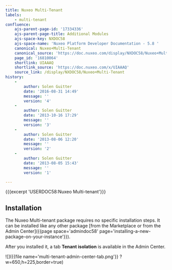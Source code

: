 ```yaml
---
title: Nuxeo Multi-Tenant
labels:
    - multi-tenant
confluence:
    ajs-parent-page-id: '17334336'
    ajs-parent-page-title: Additional Modules
    ajs-space-key: NXDOC58
    ajs-space-name: 'Nuxeo Platform Developer Documentation - 5.8 '
    canonical: Nuxeo+Multi-Tenant
    canonical_source: 'https://doc.nuxeo.com/display/NXDOC58/Nuxeo+Multi-Tenant'
    page_id: '16810064'
    shortlink: UIAAAQ
    shortlink_source: 'https://doc.nuxeo.com/x/UIAAAQ'
    source_link: /display/NXDOC58/Nuxeo+Multi-Tenant
history:
    - 
        author: Solen Guitter
        date: '2016-08-31 14:49'
        message: ''
        version: '4'
    - 
        author: Solen Guitter
        date: '2013-10-16 17:29'
        message: ''
        version: '3'
    - 
        author: Solen Guitter
        date: '2013-08-06 12:20'
        message: ''
        version: '2'
    - 
        author: Solen Guitter
        date: '2013-08-05 15:43'
        message: ''
        version: '1'

---
```

{{{excerpt 'USERDOC58:Nuxeo Multi-tenant'}}}

## Installation

The Nuxeo Multi-tenant package requires no specific installation steps. It can be installed like any other package [from the Marketplace or from the Admin Center]({{page space='admindoc58' page='installing-a-new-package-on-your-instance'}}).

After you installed it, a tab **Tenant isolation** is available in the Admin Center.

![]({{file name='multi-tenant-admin-center-tab.png'}} ?w=650,h=225,border=true)

&nbsp;